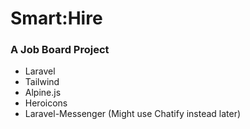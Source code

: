 # Smart:Hire

### A Job Board Project

-   Laravel
-   Tailwind
-   Alpine.js
-   Heroicons
-   Laravel-Messenger (Might use Chatify instead later)
